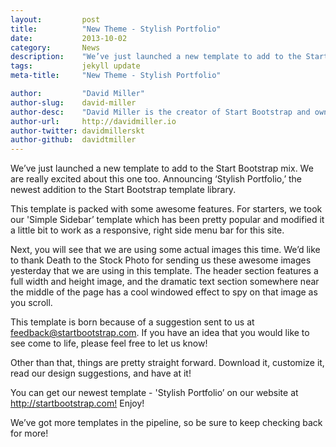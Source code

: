 ```yaml
---
layout:			post
title:			"New Theme - Stylish Portfolio"
date:			2013-10-02
category:		News
description:	"We’ve just launched a new template to add to the Start Bootstrap mix..."
tags:			jekyll update
meta-title:		"New Theme - Stylish Portfolio"

author:			"David Miller"
author-slug:	david-miller
author-desc:	"David Miller is the creator of Start Bootstrap and owner of Blackrock Digital. He is a front end web designer and developer working out of sunny Orlando, Florida."
author-url:		http://davidmiller.io
author-twitter:	davidmillerskt
author-github:	davidtmiller
---
```


We’ve just launched a new template to add to the Start Bootstrap mix. We are really excited about this one too. Announcing ‘Stylish Portfolio,’ the newest addition to the Start Bootstrap template library.

This template is packed with some awesome features. For starters, we took our 'Simple Sidebar’ template which has been pretty popular and modified it a little bit to work as a responsive, right side menu bar for this site.

Next, you will see that we are using some actual images this time. We’d like to thank Death to the Stock Photo for sending us these awesome images yesterday that we are using in this template. The header section features a full width and height image, and the dramatic text section somewhere near the middle of the page has a cool windowed effect to spy on that image as you scroll.

This template is born because of a suggestion sent to us at feedback@startbootstrap.com. If you have an idea that you would like to see come to life, please feel free to let us know!

Other than that, things are pretty straight forward. Download it, customize it, read our design suggestions, and have at it!

You can get our newest template - 'Stylish Portfolio’ on our website at <http://startbootstrap.com!> Enjoy!

We’ve got more templates in the pipeline, so be sure to keep checking back for more!
